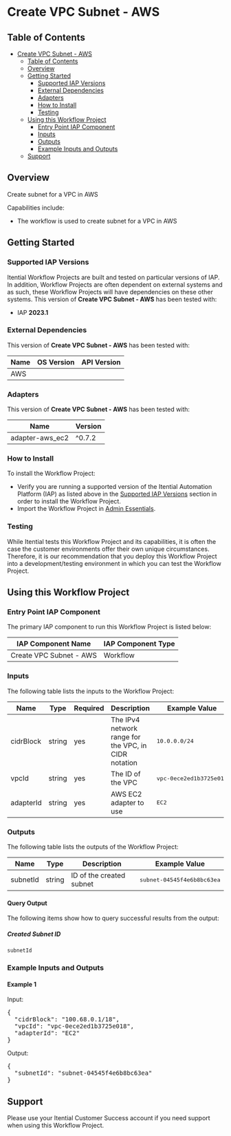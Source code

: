 # Create VPC Subnet - AWS

## Table of Contents

- [Create VPC Subnet - AWS](#create-vpc-subnet---aws)
  - [Table of Contents](#table-of-contents)
  - [Overview](#overview)
  - [Getting Started](#getting-started)
    - [Supported IAP Versions](#supported-iap-versions)
    - [External Dependencies](#external-dependencies)
    - [Adapters](#adapters)
    - [How to Install](#how-to-install)
    - [Testing](#testing)
  - [Using this Workflow Project](#using-this-workflow-project)
    - [Entry Point IAP Component](#entry-point-iap-component)
    - [Inputs](#inputs)
    - [Outputs](#outputs)
    - [Example Inputs and Outputs](#example-inputs-and-outputs)
  - [Support](#support)

## Overview

Create subnet for a VPC in AWS

Capabilities include:
- The workflow is used to create subnet for a VPC in AWS


## Getting Started

### Supported IAP Versions

Itential Workflow Projects are built and tested on particular versions of IAP. In addition, Workflow Projects are often dependent on external systems and as such, these Workflow Projects will have dependencies on these other systems. This version of **Create VPC Subnet - AWS** has been tested with:


- IAP **2023.1**



### External Dependencies

This version of **Create VPC Subnet - AWS** has been tested with:

<table>
  <thead>
    <tr>
      <th>Name</th>
      <th>OS Version</th>
      <th>API Version</th>
    </tr>
  </thead>
  <tbody>
    <tr>
      <td>AWS</td>
      <td></td>
      <td></td>
    </tr>
  </tbody>
</table>




### Adapters

This version of **Create VPC Subnet - AWS** has been tested with:

<table>
  <thead>
    <tr>
      <th>Name</th>
      <th>Version</th>
    </tr>
  </thead>
  <tbody>
    <tr>
      <td>adapter-aws_ec2</td>
      <td>^0.7.2</td>
    </tr>
  </tbody>
</table>



### How to Install

To install the Workflow Project:

- Verify you are running a supported version of the Itential Automation Platform (IAP) as listed above in the [Supported IAP Versions](#supported-iap-versions) section in order to install the Workflow Project.
- Import the Workflow Project in [Admin Essentials](https://docs.itential.com/docs/importing-a-prebuilt-4). 

### Testing

While Itential tests this Workflow Project and its capabilities, it is often the case the customer environments offer their own unique circumstances. Therefore, it is our recommendation that you deploy this Workflow Project into a development/testing environment in which you can test the Workflow Project.

## Using this Workflow Project

### Entry Point IAP Component

The primary IAP component to run this Workflow Project is listed below:

<table>
  <thead>
    <tr>
      <th>IAP Component Name</th>
      <th>IAP Component Type</th>
    </tr>
  </thead>
  <tbody>
      <td>Create VPC Subnet - AWS</td>
      <td>Workflow</td>
    </tr>
  </tbody>
</table>

### Inputs

The following table lists the inputs to the Workflow Project:

<table>
  <thead>
    <tr>
      <th>Name</th>
      <th>Type</th>
      <th>Required</th>
      <th>Description</th>
      <th>Example Value</th>
    </tr>
  </thead>
  <tbody>
    <tr>
      <td>cidrBlock</td>
      <td>string</td>
      <td>yes</td>
      <td>The IPv4 network range for the VPC, in CIDR notation</td>
      <td><pre lang="json">10.0.0.0/24</pre></td>
    </tr>    <tr>
      <td>vpcId</td>
      <td>string</td>
      <td>yes</td>
      <td>The ID of the VPC</td>
      <td><pre lang="json">vpc-0ece2ed1b3725e018</pre></td>
    </tr>    <tr>
      <td>adapterId</td>
      <td>string</td>
      <td>yes</td>
      <td>AWS EC2 adapter to use</td>
      <td><pre lang="json">EC2</pre></td>
    </tr>
  </tbody>
</table>

  


### Outputs

The following table lists the outputs of the Workflow Project:

<table>
  <thead>
    <tr>
      <th>Name</th>
      <th>Type</th>
      <th>Description</th>
      <th>Example Value</th>
    </tr>
  </thead>
  <tbody>
    <tr>
      <td>subnetId</td>
      <td>string</td>
      <td>ID of the created subnet</td>
      <td><pre lang="json">subnet-04545f4e6b8bc63ea</pre></td>
    </tr>
  </tbody>
</table>

  
#### Query Output
    

The following items show how to query successful results from the output:

      
##### Created Subnet ID

`subnetId`

      
    
    
  



### Example Inputs and Outputs

  
#### Example 1

    
Input:
<pre>{
  "cidrBlock": "100.68.0.1/18", 
  "vpcId": "vpc-0ece2ed1b3725e018", 
  "adapterId": "EC2" 
} </pre>

    
    
Output:
<pre>{
  "subnetId": "subnet-04545f4e6b8bc63ea" 
} </pre>

    
  


## Support

Please use your Itential Customer Success account if you need support when using this Workflow Project.